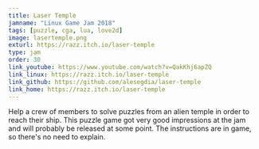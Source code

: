 ```yaml
---
title: Laser Temple
jamname: "Linux Game Jam 2018"
tags: [puzzle, cga, lua, love2d]
image: lasertemple.png
exturl: https://razz.itch.io/laser-temple
type: jam
order: 30
link_youtube: https://www.youtube.com/watch?v=QakKhj6apZQ
link_linux: https://razz.itch.io/laser-temple
link_github: https://github.com/alesegdia/laser-temple
link_home: https://razz.itch.io/laser-temple
---
```


Help a crew of members to solve puzzles from an alien temple in order to reach their ship. This puzzle game got very good impressions at the jam and will probably be released at some point. The instructions are in game, so there's no need to explain.
